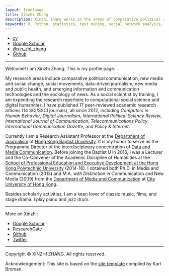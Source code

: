 ```yaml
---
layout: frontpage
title: Xinzhi Zhang
description: Xinzhi Zhang works in the areas of comparative political communication, media and social change, emerging technologies and the sociology of news, computational social science, and digital humanities.
keywords: R, Python, statistics, text mining, social network analysis, comparative political communication, social movements, social change, digital humanities
---
```


<div class="navbar">
  <div class="navbar-inner">
      <ul class="nav">
          <li><a href="{{ BASE_PATH }}/assets/CV_XinzhiZhang_Git_201801.pdf">cv</a></li>
          <li><a href="https://scholar.google.com/citations?user=iOFeIDIAAAAJ&hl=en">Google Scholar</a></li>          
          <li><a href="https://twitter.com/xin_zhi_zhang">@xin_zhi_zhang</a></li>
          <li><a href="https://github.com/xzzhang2">Github</a></li>
      </ul>
  </div>
</div>

---

Welcome! I am Xinzhi Zhang. This is my profile page.

My research areas include comparative political communication, new media and social change, social movements, data-driven journalism, new media and public health, and emerging information and communication technologies and the sociology of news. As a social scientist by training, I am expending the research repertoire to computational social science and digital humanities. I have published 17 peer-reviewed academic research articles (14 SCI/SSCI journals), all since 2012, including *Computers in Human Behavior*, *Digital Journalism*, *International Political Science Review*, *International Journal of Communication*, *Telecommunications Policy*, *International Communication Gazette*, and *Policy & Internet*.

Currently I am a Research Assistant Professor at the [Department of Journalism](http://www.jour.hkbu.edu.hk/eng/people/dr-xinzhi-zhang/) of [Hong Kong Baptist University](http://www.hkbu.edu.hk). It is my honor to serve as the Programme Director of the interdisciplinary concentration of [Data and Media Communication](http://bu-dmc.hkbu.edu.hk). Before joining the Baptist U in 2016, I was a Lecturer and the Co-Convener of the Academic Discipline of Humanities at the [School of Professional Education and Executive Development at the Hong Kong Polytechnic University](https://www.speed-polyu.edu.hk) (2014-16). I obtained both Ph.D. in Media and Communication (2013) and M.A. *with Distinction* in Communication and New Media (2009) from the [Department of Media and Communication](http://www6.cityu.edu.hk/com/) at [City University of Hong Kong](www.cityu.edu.hk).

Besides scholarly activities, I am a keen lover of classic music, films, and stage drama. I play piano and jazz drum.

---

More on Xinzhi:
 - [Google Scholar](https://sites.google.com/site/xzzhang2/cv)
 - [ResearchGate](https://www.researchgate.net/profile/Xinzhi_Zhang3)
 - [Github](https://github.com/xzzhang2)
 - [Twitter](https://twitter.com/xin_zhi_zhang)

 ---

Copyright © XINZHI ZHANG. All rights reserved.

Acknowledgement: This site is based on the [site template](http://kbroman.org/simple_site/) compiled by Karl Broman.
